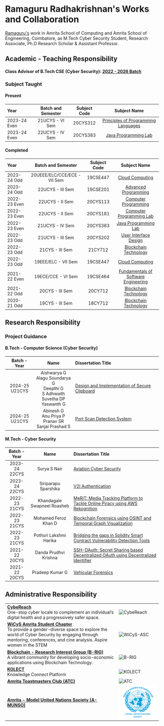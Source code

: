 # Ramaguru Radhakrishnan's Works and Collaboration 

[Ramaguru's](https://ramagururadhakrishnan.github.io/) work in Amrita School of Computing and Amrita School of Engineering, Coimbatore, as M.Tech Cyber Security Student, Research Associate, Ph.D Research Scholar & Assistant Professor.

## Academic - Teaching Responsibility

#### Class Advisor of B.Tech CSE (Cyber Security): [2022 - 2026 Batch](https://github.com/re-bin-d-22ucys)

### Subject Taught

#### Present

| Year | Batch and Semester | Subject Code | Subject Name | 
|:-----|:------------------:|:------------:|:------------:|
| 2023-24 Even | 21UCYS - VI Sem | 20CYS312 | [Principles of Programming Languages](https://github.com/Amrita-TIFAC-Cyber-Blockchain/20CYS312_Principles_of_Programming) |
| 2023-24 Even | 22UCYS - IV Sem | 20CYS383 | [Java Programming Lab](https://github.com/Amrita-TIFAC-Cyber-Blockchain/2024_20CYS383-Java-Programming-Lab) |

#### Completed

| Year | Batch and Semester | Subject Code | Subject Name | 
|:-----|:------------------:|:------------:|:------------:|
| 2023-24 Odd | 20UEEE/ELC/CCE/ECE - VII Sem | 19CSE447 | [Cloud Computing](https://github.com/Amrita-TIFAC-Cyber-Blockchain/2023_19CSE447-Cloud-Computing) |
| 2023-24 Odd | 22UCYS - III Sem | 19CSE201 | [Advanced Programming](https://github.com/Amrita-TIFAC-Cyber-Blockchain/19CSE201-Advanced-Programming) |
| 2022-23 Even | 22UCYS - II Sem | 20CYS113 | [Computer Programming](https://github.com/Amrita-TIFAC-Cyber-Blockchain/20CYS113-20CYS181-Computer-Programming-and-Lab) |
| 2022-23 Even | 22UCYS - II Sem | 20CYS181 | [Computer Programming Lab](https://github.com/Amrita-TIFAC-Cyber-Blockchain/20CYS113-20CYS181-Computer-Programming-and-Lab) |
| 2022-23 Even | 21UCYS - IV Sem | 20CYS383 | [Java Programming Lab](https://github.com/Amrita-TIFAC-Cyber-Blockchain/2023_20CYS383-Java-Programming-Lab) |
| 2022-23 Odd | 21UCYS - III Sem | 20CYS202 | [User Interface Design](https://github.com/Amrita-TIFAC-Cyber-Blockchain/20CYS202-User-Interface-Design) |
| 2022-23 Odd | 21CYS - III Sem | 21CY712 | [Blockchain Technology](https://ramagururadhakrishnan.github.io/teaching/2022-21CY712-BlockchainTechnology) |
| 2022-23 Odd | 19EEE/ELC - VII Sem | 19CSE447 | [Cloud Computing](https://github.com/Amrita-TIFAC-Cyber-Blockchain/2022_19CSE447-Cloud-Computing) |
| 2021-22 Even | 19ECE/CCE - VI Sem | 19CSE464 | [Fundamentals of Software Engineering](https://github.com/Amrita-TIFAC-Cyber-Blockchain/19CSE464-Fundamentals-of-Software-Engineering) |
| 2021-22 Odd | 20CYS - III Sem | 20CY712 | [Blockchain Technology](https://ramagururadhakrishnan.github.io/teaching/2021-20CY712-BlockchainTechnology) |
| 2020-21 Odd | 19CYS - III Sem | 18CY712 | [Blockchain Technology](https://ramagururadhakrishnan.github.io/teaching/2020-18CY712-BlockchainTechnology) |

## Research Responsibility

### Project Guidance

#### B.Tech - Computer Science (Cyber Security)

| Batch - Year |  Name | Dissertation Title | 
|:------------:|:------------:|:------------|
| 2024-25 <br/> U21CYS | Aishwarya G <br/> Alagu Soundarya G <br/> Deepthi G <br/> S Adhwaith <br/> Suvetha DP <br/> Yaswanth G |  [Design and Implementation of Secure Clipboard](https://github.com/Amrita-TIFAC-Cyber-Blockchain/Design-and-Implementation-of-Secure-Clipboard) |  
| 2024-25 <br/> U21CYS | Abinesh G <br/> Anu Priya P <br/> Pranav SR <br/> Sanjai Prashad S <br/> | [Port Scan Detection System](https://github.com/Amrita-TIFAC-Cyber-Blockchain/Port-Scan-detection-System/) |  

#### M.Tech - Cyber Security

| Batch - Year |  Name | Dissertation Title | 
|:------------:|:------------:|:------------| 
| 2023-24 <br/> 22CYS | Surya S Nair | [Aviation Cyber Security](https://github.com/Amrita-TIFAC-Cyber-Blockchain/Aviation-Cyber-Security)  |
| 2023-24 <br/> 22CYS | Siriparapu Sparshika | [V2I Authentication](https://github.com/Amrita-TIFAC-Cyber-Blockchain/V2X-Security) |
| 2022-23 <br/> 21CYS | Khandagale Swapneel Roasheb | [MeRiT: Media Tracking Platform to Tackle Online Piracy using AWS Rekognition](https://github.com/Amrita-TIFAC-Cyber-Blockchain/MeRiT-Media-Tracking-Platform-to-Tackle-Online-Piracy-using-AWS-Rekognition) |
| 2022-23 <br/> 21CYS | Mohamed Feroz Khan D | [Blockchain Forensics using OSINT and Temporal Graph Visualization](https://github.com/Amrita-TIFAC-Cyber-Blockchain/Blockchain-Forensics-using-OSINT-and-Temporal-Graph-Visualization) |
| 2022-23 <br/> 21CYS| Pothuri Lakshmi Harika | [Bridging the gaps in Solidity Smart Contract Vulnerability Detection Tools](https://github.com/Amrita-TIFAC-Cyber-Blockchain/Bridging-the-gaps-in-Solidity-Smart-Contract-Vulnerability-Detection-Tools) |
| 2021-22 <br/> 20CYS | Danda Prudhvi Krishna | [SSH-DAuth: Secret Sharing based Decentralized OAuth using Decentralized Identifier](https://github.com/Amrita-TIFAC-Cyber-Blockchain/SSH-DAuth-Secret-Sharing-based-Distributed-OAuth-using-Decentralized-Identifier) |
| 2021-22 <br/> 20CYS | Pradeep Kumar G | [Vehicular Forensics](https://github.com/Amrita-TIFAC-Cyber-Blockchain/Vehicular-Forensics) |

## Administrative Responsibility

<table>
  <tr>
    <td style="border: none;">
      <strong><a href="https://github.com/CybeReach">CybeReach</a></strong><br>
     One-stop cyber locale to complement an individual’s digital health and a progressively safer space.
    </td>
    <td style="border: none;">
      <img src="https://avatars.githubusercontent.com/u/129548777" alt="CybeReach" width=150>
    </td>
  </tr>
 <tr>
    <td style="border: none;">
      <strong><a href="https://github.com/WiCyS-Amrita">WiCyS Amrita Student Chapter</a></strong><br>
     To provide a gender-diverse space to explore the world of Cyber Security by engaging through <br/> mentoring, conferences, and cine analysis. Aspire women in the STEM
    </td>
    <td style="border: none;">
      <img src="https://github.com/WiCyS-Amrita/CART-Quotient/blob/main/UI/images/WiCyS_Amrita.png" alt="WiCyS-ASC" width=150>
    </td>
  </tr>
 <tr>
    <td style="border: none;">
      <strong><a href="https://github.com/B-RIG">Blockchain - Research Interest Group (B-RIG)</a></strong><br>
     A vibrant community for developing socio-economic applications using Blockchain Technology.
    </td>
    <td style="border: none;">
      <img src="https://avatars.githubusercontent.com/u/129193826" alt="B-RIG" width=150>
    </td>
  </tr>
 <tr>
    <td style="border: none;">
      <strong><a href="https://github.com/KOLECT-Amrita">KOLECT</a></strong><br>
      Knowledge Connect Platform
    </td>
    <td style="border: none;">
      <img src="https://avatars.githubusercontent.com/u/129194029" alt="KOLECT" width=150>
    </td>
  </tr>
  <tr>
    <td style="border: none;">
      <strong><a href="https://amrita.toastmastersclubs.org/">Amrita Toastmasters Club (ATC)</a></strong><br>
    </td>
    <td style="border: none;">
      <img src="https://www.toastmasters.org/content/images/globals/toastmasters-logo@2x.png" alt="ATC" width=150>
    </td>
  </tr>
    <tr>
    <td style="border: none;">
      <strong><a href="">Amrita - Model United Nations Society (A-MUNSO)</a></strong><br>
    </td>
    <td style="border: none;">
      <img src="img/A-MUNSO.png" alt="A-MUNSO" width=180>
    </td>
  </tr>
</table>
